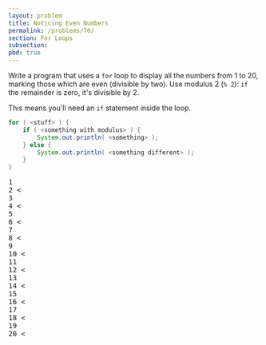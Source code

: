 ```yaml
---
layout: problem
title: Noticing Even Numbers
permalink: /problems/70/
section: For Loops
subsection: 
pbd: true
---
```

Write a program that uses a `for` loop to display all the numbers from 1 to 20, 
marking those which are even (divisible by two). 
Use modulus 2 (`% 2`): 
`if` the remainder is zero, it's divisible by 2.

This means you'll need an `if` statement inside the loop.
```java
for ( <stuff> ) {
    if ( <something with modulus> ) {
        System.out.println( <something> );
    } else {
        System.out.println( <something different> );
    }
}
```

<pre class="terminal">
1
2 <
3
4 <
5
6 <
7
8 <
9
10 <
11
12 <
13
14 <
15
16 <
17
18 <
19
20 <
</pre>
